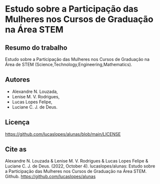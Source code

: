 # Estudo sobre a Participação das Mulheres nos Cursos de Graduação na Área STEM

## Resumo do trabalho

Estudo sobre a Participação das Mulheres nos Cursos de Graduação na Área de STEM (Science,Technology,Engineering,Mathematics).


## Autores

- Alexandre N. Louzada,
- Lenise M. V. Rodrigues,
- Lucas Lopes Felipe,
- Luciane C. J. de Deus.


## Licença

https://github.com/lucaslopes/alunas/blob/main/LICENSE


## Cite as

Alexandre N. Louzada & Lenise M. V. Rodrigues & Lucas Lopes Felipe & Luciane C. J. de Deus. (2022, October 4). lucaslopes/alunas: Estudo sobre a Participação das Mulheres nos Cursos de Graduação na Área STEM. Github. https://github.com/lucaslopes/alunas
